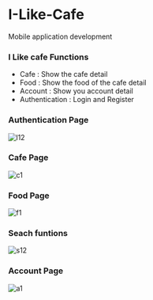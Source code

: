 # I-Like-Cafe
Mobile application development

### I Like cafe Functions
- Cafe : Show the cafe detail
- Food : Show the food of the cafe detail
- Account : Show you account detail
- Authentication : Login and Register

### Authentication Page
![l12](https://user-images.githubusercontent.com/71135805/213906133-2b1f981a-05e6-4629-ba55-803f8f08bd1d.png)

### Cafe Page
![c1](https://user-images.githubusercontent.com/71135805/213906138-d583d044-91ec-4010-88a4-e523016c0794.jpg)

### Food Page
![f1](https://user-images.githubusercontent.com/71135805/213906142-c6241026-255b-44e9-8593-5827a8a0b082.jpg)

### Seach funtions
![s12](https://user-images.githubusercontent.com/71135805/213906148-e27239dc-41f2-4a5f-9fd8-2bdd913cd4eb.jpg)

### Account Page
![a1](https://user-images.githubusercontent.com/71135805/213906108-f6e5d9f2-cf1e-484d-9723-bcd1fdafce08.jpg)


